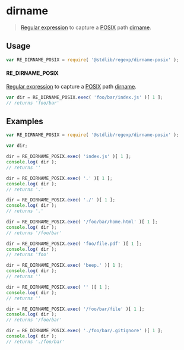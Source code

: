 dirname
===

> [Regular expression][regexp] to capture a [POSIX][posix] path [dirname][dirname].


<!-- <usage> -->

## Usage

``` javascript
var RE_DIRNAME_POSIX = require( '@stdlib/regexp/dirname-posix' );
```

#### RE_DIRNAME_POSIX

[Regular expression][regexp] to capture a [POSIX][posix] path [dirname][dirname]. 

``` javascript
var dir = RE_DIRNAME_POSIX.exec( 'foo/bar/index.js' )[ 1 ];
// returns 'foo/bar'
```

<!-- </usage> -->


<!-- <examples> -->

## Examples

``` javascript
var RE_DIRNAME_POSIX = require( '@stdlib/regexp/dirname-posix' );

var dir;

dir = RE_DIRNAME_POSIX.exec( 'index.js' )[ 1 ];
console.log( dir );
// returns ''

dir = RE_DIRNAME_POSIX.exec( '.' )[ 1 ];
console.log( dir );
// returns '.'

dir = RE_DIRNAME_POSIX.exec( './' )[ 1 ];
console.log( dir );
// returns '.'

dir = RE_DIRNAME_POSIX.exec( '/foo/bar/home.html' )[ 1 ];
console.log( dir );
// returns '/foo/bar'

dir = RE_DIRNAME_POSIX.exec( 'foo/file.pdf' )[ 1 ];
console.log( dir );
// returns 'foo'

dir = RE_DIRNAME_POSIX.exec( 'beep.' )[ 1 ];
console.log( dir );
// returns ''

dir = RE_DIRNAME_POSIX.exec( '' )[ 1 ];
console.log( dir );
// returns ''

dir = RE_DIRNAME_POSIX.exec( '/foo/bar/file' )[ 1 ];
console.log( dir );
// returns '/foo/bar'

dir = RE_DIRNAME_POSIX.exec( './foo/bar/.gitignore' )[ 1 ];
console.log( dir );
// returns './foo/bar'
```

<!-- </examples> -->


<!-- <links> -->

[regexp]: https://developer.mozilla.org/en-US/docs/Web/JavaScript/Guide/Regular_Expressions
[posix]: https://en.wikipedia.org/wiki/POSIX
[dirname]: https://en.wikipedia.org/wiki/Dirname

<!-- </links> -->
